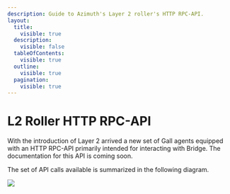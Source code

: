 ```yaml
---
description: Guide to Azimuth's Layer 2 roller's HTTP RPC-API.
layout:
  title:
    visible: true
  description:
    visible: false
  tableOfContents:
    visible: true
  outline:
    visible: true
  pagination:
    visible: true
---
```


# L2 Roller HTTP RPC-API

With the introduction of Layer 2 arrived a new set of Gall agents equipped with an HTTP RPC-API primarily intended for interacting with Bridge. The documentation for this API is coming soon.

The set of API calls available is summarized in the following diagram.

![](https://media.urbit.org/docs/layer2/l2-json-rpc.png)

